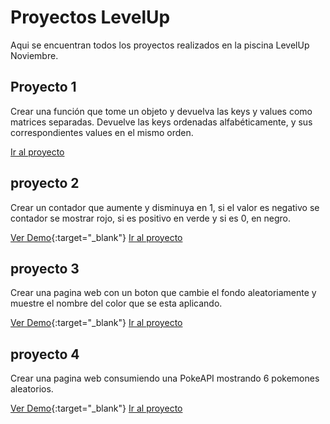 # Proyectos LevelUp
Aqui se encuentran todos los proyectos realizados en la piscina LevelUp Noviembre.

## Proyecto 1
Crear una función que tome un objeto y devuelva las keys y values como matrices separadas. Devuelve las keys ordenadas alfabéticamente, y sus correspondientes values en el mismo orden.

[Ir al proyecto](proyecto_1)

## proyecto 2
Crear un contador que aumente y disminuya en 1, si el valor es negativo se contador se mostrar rojo, si es positivo en verde y si es 0, en negro.

[Ver Demo](https://d3r3-k.github.io/Proyectos_LevelUp/Proyecto_2){:target="_blank"}
[Ir al proyecto](proyecto_2)

## proyecto 3
Crear una pagina web con un boton que cambie el fondo aleatoriamente y muestre el nombre del color que se esta aplicando.

[Ver Demo](https://d3r3-k.github.io/Proyectos_LevelUp/Proyecto_3){:target="_blank"}
[Ir al proyecto](proyecto_3)

## proyecto 4
Crear una pagina web consumiendo una PokeAPI mostrando 6 pokemones aleatorios.

[Ver Demo](https://d3r3-k.github.io/Proyectos_LevelUp/Proyecto_4){:target="_blank"}
[Ir al proyecto](proyecto_4)